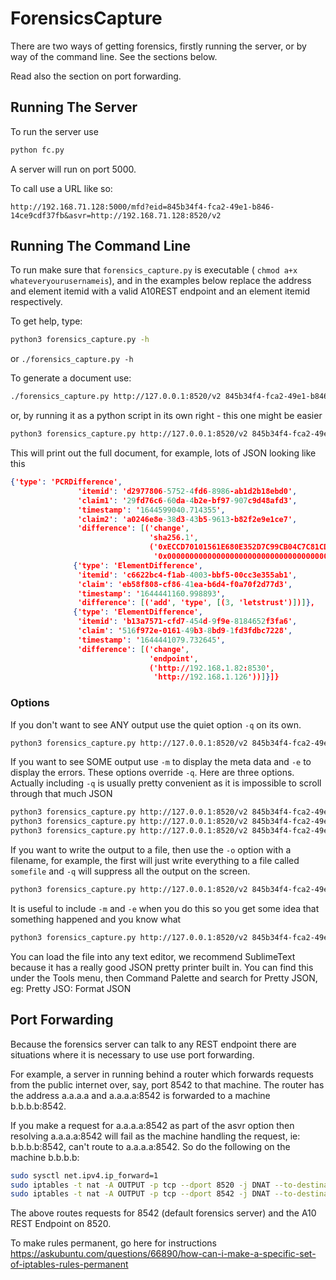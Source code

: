 # ForensicsCapture

There are two ways of getting forensics, firstly running the server, or by way of the command line. See the sections below.

Read also the section on port forwarding.

## Running The Server

To run the server use

```bash
python fc.py

```

A server will run on port 5000.

To call use a URL like so:

```
http://192.168.71.128:5000/mfd?eid=845b34f4-fca2-49e1-b846-14ce9cdf37fb&asvr=http://192.168.71.128:8520/v2

```



## Running The Command Line

To run make sure that `forensics_capture.py` is executable ( `chmod a+x whateveryourusernameis`), and in the examples below replace the address and element itemid with a valid A10REST endpoint and an element itemid respectively.

To get help, type:

```bash
python3 forensics_capture.py -h
```

or `./forensics_capture.py -h` 

To generate a document use:

```bash
./forensics_capture.py http://127.0.0.1:8520/v2 845b34f4-fca2-49e1-b846-14ce9cdf37fb
```

or, by running it as a python script in its own right - this one might be easier


```bash
python3 forensics_capture.py http://127.0.0.1:8520/v2 845b34f4-fca2-49e1-b846-14ce9cdf37fb
```

This will print out the full document, for example, lots of JSON looking like this

```json
{'type': 'PCRDifference',
               'itemid': 'd2977806-5752-4fd6-8986-ab1d2b18ebd0',
               'claim1': '29fd76c6-60da-4b2e-bf97-907c9d48afd3',
               'timestamp': '1644599040.714355',
               'claim2': 'a0246e8e-38d3-43b5-9613-b82f2e9e1ce7',
               'difference': [('change',
                               'sha256.1',
                               ('0xECCD70101561E680E352D7C99CB04C7C81CDA837E9E0B9EF572CDF76343A5FB1',
                                '0x0000000000000000000000000000000000000000000000000000000000000000'))]},
              {'type': 'ElementDifference',
               'itemid': 'c6622bc4-f1ab-4003-bbf5-00cc3e355ab1',
               'claim': 'eb58f808-cf86-41ea-b6d4-f0a70f2d77d3',
               'timestamp': '1644441160.998893',
               'difference': [('add', 'type', [(3, 'letstrust')])]},
              {'type': 'ElementDifference',
               'itemid': 'b13a7571-cfd7-454d-9f9e-8184652f3fa6',
               'claim': '516f972e-0161-49b3-8bd9-1fd3fdbc7228',
               'timestamp': '1644441079.732645',
               'difference': [('change',
                               'endpoint',
                               ('http://192.168.1.82:8530',
                                'http://192.168.1.126'))]}]}
```

### Options

If you don't want to see ANY output use the quiet option `-q` on its own.

```bash
python3 forensics_capture.py http://127.0.0.1:8520/v2 845b34f4-fca2-49e1-b846-14ce9cdf37fb -q
```

If you  want to see SOME output use  `-m` to display the meta data and `-e` to display the errors. These options override `-q`. Here are three options. Actually including `-q` is usually pretty convenient as it is impossible to scroll through that much JSON

```bash
python3 forensics_capture.py http://127.0.0.1:8520/v2 845b34f4-fca2-49e1-b846-14ce9cdf37fb -q -m
python3 forensics_capture.py http://127.0.0.1:8520/v2 845b34f4-fca2-49e1-b846-14ce9cdf37fb -q -e
python3 forensics_capture.py http://127.0.0.1:8520/v2 845b34f4-fca2-49e1-b846-14ce9cdf37fb -q -m -e

```

If you want to write the output to a file, then use the `-o` option with a filename, for example, the first will just write everything to a file called `somefile` and `-q` will suppress all the output on the screen.

```bash
python3 forensics_capture.py http://127.0.0.1:8520/v2 845b34f4-fca2-49e1-b846-14ce9cdf37fb -q -o somefile

```

It is useful to include `-m` and `-e` when you do this so you get some idea that something happened and you know what

```bash
python3 forensics_capture.py http://127.0.0.1:8520/v2 845b34f4-fca2-49e1-b846-14ce9cdf37fb -q -m -e -o somefile 
```

You can load the file into any text editor, we recommend SublimeText because it has a really good JSON pretty printer built in. You can find this under the Tools menu, then Command Palette and search for Pretty JSON, eg: Pretty JSO: Format JSON


## Port Forwarding

Because the forensics server can talk to any REST endpoint there are situations where it is necessary to use use port forwarding.

For example, a server in running behind a router which forwards requests from the public internet over, say, port 8542 to that machine. The router has the address a.a.a.a and a.a.a.a:8542 is forwarded to a machine b.b.b.b:8542.

If you make a request for a.a.a.a:8542 as part of the asvr option then resolving a.a.a.a:8542 will fail as the machine handling the request, ie: b.b.b.b:8542, can't route to a.a.a.a:8542. So do the following on the machine b.b.b.b:

```bash
sudo sysctl net.ipv4.ip_forward=1
sudo iptables -t nat -A OUTPUT -p tcp --dport 8520 -j DNAT --to-destination 127.0.0.1:8520
sudo iptables -t nat -A OUTPUT -p tcp --dport 8542 -j DNAT --to-destination 127.0.0.1:8542
```

 The above routes requests for 8542 (default forensics server) and the A10 REST Endpoint on 8520.

 To make rules permanent, go here for instructions https://askubuntu.com/questions/66890/how-can-i-make-a-specific-set-of-iptables-rules-permanent